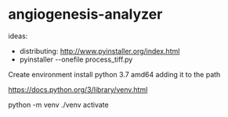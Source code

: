 # angiogenesis-analyzer

ideas: 
- distributing: http://www.pyinstaller.org/index.html
- pyinstaller --onefile process_tiff.py

Create environment
install python 3.7 amd64 adding it to the path

https://docs.python.org/3/library/venv.html

python -m venv ./venv
activate


